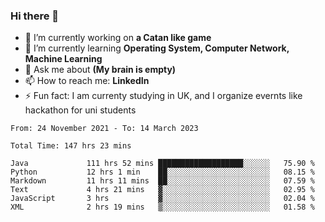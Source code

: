 ### Hi there 👋
- 🔭 I’m currently working on **a Catan like game**
- 🌱 I’m currently learning **Operating System, Computer Network, Machine Learning**
- 💬 Ask me about **(My brain is empty)**
- 📫 How to reach me: **LinkedIn**
- ⚡ Fun fact: I am currenty studying in UK, and I organize evernts like hackathon for uni students

<!--START_SECTION:waka-->

```text
From: 24 November 2021 - To: 14 March 2023

Total Time: 147 hrs 23 mins

Java             111 hrs 52 mins ███████████████████░░░░░░   75.90 %
Python           12 hrs 1 min    ██░░░░░░░░░░░░░░░░░░░░░░░   08.15 %
Markdown         11 hrs 11 mins  ██░░░░░░░░░░░░░░░░░░░░░░░   07.59 %
Text             4 hrs 21 mins   ▓░░░░░░░░░░░░░░░░░░░░░░░░   02.95 %
JavaScript       3 hrs           ▓░░░░░░░░░░░░░░░░░░░░░░░░   02.04 %
XML              2 hrs 19 mins   ▒░░░░░░░░░░░░░░░░░░░░░░░░   01.58 %
```

<!--END_SECTION:waka-->
